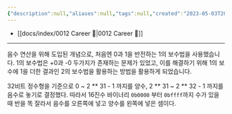 ```yaml
---
{"description":null,"aliases":null,"tags":null,"created":"2023-05-03T20:00:56","updated":"2024-01-09T14:34:25","title":"2의 보수법","dg-publish":true,"permalink":"/docs/2의 보수법/","dgPassFrontmatter":true}
---
```


- [[docs/index/0012 Career 💼\|0012 Career 💼]]
---
음수 연산을 위해 도입된 개념으로, 처음엔 0과 1을 반전하는 1의 보수법을 사용했습니다. 1의 보수법은 +0과 -0 두가지가 존재하는 문제가 있었고, 이를 해결하기 위해 1의 보수에 1을 더한 결과인 2의 보수법을 활용하는 방법을 활용하게 되었습니다.

32비트 정수형을 기준으로 0 ~ 2 ** 31 - 1 까지를 양수, 2 ** 31 ~ 2 ** 32 - 1 까지를 음수로 놓기로 결정했다. 따라서 16진수 바이너리 `0b0000` 부터 `0bffff`까지 수가 있을때 반을 똑 잘라서 음수를 오른쪽에 넣고 양수를 왼쪽에 넣은 셈이다.
